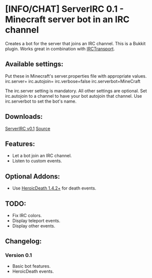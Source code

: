 [INFO/CHAT] ServerIRC 0.1 - Minecraft server bot in an IRC channel
=============================================================

Creates a bot for the server that joins an IRC channel.
This is a Bukkit plugin.
Works great in combination with [IRCTransport](http://forums.bukkit.org/threads/chat-irctransport-0-5-minecraft-chat-irc-integration.3412/).

Available settings:
------------------
Put these in Minecraft's server.properties file with appropriate values.
    irc.server=
    irc.autojoin=
    irc.verbose=false
    irc.serverbot=MineCraft

The irc.server setting is mandatory. All other settings are optional.
Set irc.autojoin to a channel to have your bot autojoin that channel.
Use irc.serverbot to set the bot's name.


Downloads:
----------
[ServerIRC v0.1](https://github.com/downloads/TuinCraft/ServerIRC/ServerIRC-0.1.jar)
[Source](https://github.com/TuinCraft/ServerIRC)

Features:
---------
  * Let a bot join an IRC channel.
  * Listen to custom events.

Optional Addons:
----------------
  * Use [HeroicDeath 1.4.2+](http://forums.bukkit.org/threads/info-heroicdeath-v1-4-3-customizable-server-broadcasts-on-player-death-211-450.3255/) for death events.

TODO:
-----
  * Fix IRC colors.
  * Display teleport events.
  * Display other events.

Changelog:
----------
### Version 0.1
  * Basic bot features.
  * HeroicDeath events.
